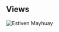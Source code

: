 ## **Views**


<img src="https://estivenmayhuay.github.io/huddle-landing-introductory-section-master/images/view.png" alt="Estiven Mayhuay" />